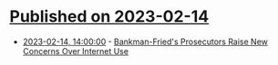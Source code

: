 # [Published on 2023-02-14](index.md)

* [2023-02-14, 14:00:00](https://news.slashdot.org/story/23/02/14/1343253/bankman-frieds-prosecutors-raise-new-concerns-over-internet-use?utm_source=rss1.0mainlinkanon&utm_medium=feed) - [Bankman-Fried's Prosecutors Raise New Concerns Over Internet Use](https://news.slashdot.org/story/23/02/14/1343253/bankman-frieds-prosecutors-raise-new-concerns-over-internet-use?utm_source=rss1.0mainlinkanon&utm_medium=feed)
